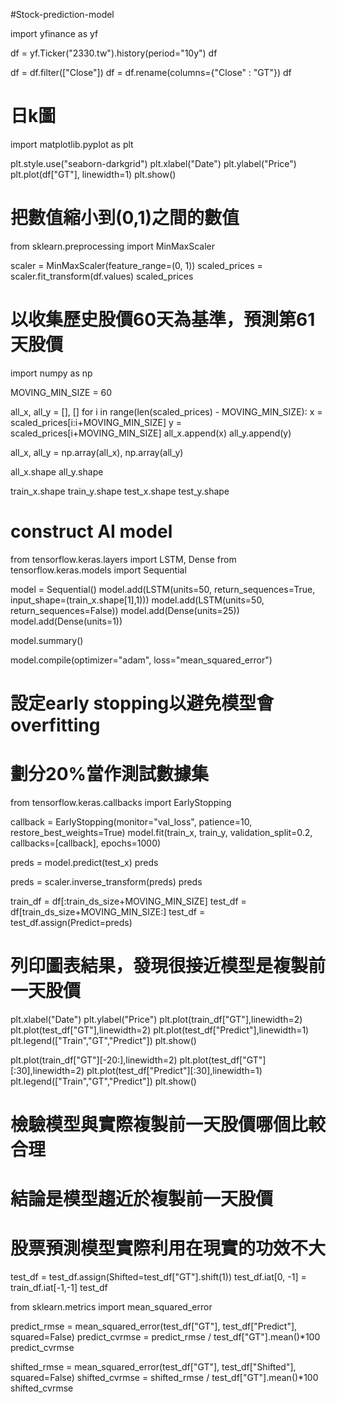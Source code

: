 #Stock-prediction-model

import yfinance as yf

df = yf.Ticker("2330.tw").history(period="10y")
df

df = df.filter(["Close"])
df = df.rename(columns={"Close" : "GT"})
df

# 日k圖
import matplotlib.pyplot as plt

plt.style.use("seaborn-darkgrid")
plt.xlabel("Date")
plt.ylabel("Price")
plt.plot(df["GT"], linewidth=1)
plt.show()

# 把數值縮小到(0,1)之間的數值
from sklearn.preprocessing import MinMaxScaler

scaler = MinMaxScaler(feature_range=(0, 1))
scaled_prices = scaler.fit_transform(df.values)
scaled_prices

# 以收集歷史股價60天為基準，預測第61天股價
import numpy as np

MOVING_MIN_SIZE = 60

all_x, all_y = [], []
for i in range(len(scaled_prices) - MOVING_MIN_SIZE):
  x = scaled_prices[i:i+MOVING_MIN_SIZE]
  y = scaled_prices[i+MOVING_MIN_SIZE]
  all_x.append(x)
  all_y.append(y)


all_x, all_y = np.array(all_x), np.array(all_y)

all_x.shape
all_y.shape

train_x.shape
train_y.shape
test_x.shape
test_y.shape

# construct AI model

from tensorflow.keras.layers import LSTM, Dense
from tensorflow.keras.models import Sequential

model = Sequential()
model.add(LSTM(units=50, return_sequences=True, input_shape=(train_x.shape[1],1)))
model.add(LSTM(units=50, return_sequences=False))
model.add(Dense(units=25))
model.add(Dense(units=1))

model.summary()

model.compile(optimizer="adam", loss="mean_squared_error")

# 設定early stopping以避免模型會overfitting
# 劃分20%當作測試數據集
from tensorflow.keras.callbacks import EarlyStopping

callback = EarlyStopping(monitor="val_loss", patience=10, restore_best_weights=True)
model.fit(train_x, train_y,
     validation_split=0.2,
     callbacks=[callback],
     epochs=1000)

preds = model.predict(test_x)
preds

preds = scaler.inverse_transform(preds)
preds

train_df = df[:train_ds_size+MOVING_MIN_SIZE]
test_df = df[train_ds_size+MOVING_MIN_SIZE:]
test_df = test_df.assign(Predict=preds)

# 列印圖表結果，發現很接近模型是複製前一天股價
plt.xlabel("Date")
plt.ylabel("Price")
plt.plot(train_df["GT"],linewidth=2)
plt.plot(test_df["GT"],linewidth=2)
plt.plot(test_df["Predict"],linewidth=1)
plt.legend(["Train","GT","Predict"])
plt.show()

plt.plot(train_df["GT"][-20:],linewidth=2)
plt.plot(test_df["GT"][:30],linewidth=2)
plt.plot(test_df["Predict"][:30],linewidth=1)
plt.legend(["Train","GT","Predict"])
plt.show()

# 檢驗模型與實際複製前一天股價哪個比較合理
# 結論是模型趨近於複製前一天股價
# 股票預測模型實際利用在現實的功效不大
test_df = test_df.assign(Shifted=test_df["GT"].shift(1))
test_df.iat[0, -1] = train_df.iat[-1,-1]
test_df

from sklearn.metrics import mean_squared_error

predict_rmse = mean_squared_error(test_df["GT"], test_df["Predict"], squared=False)
predict_cvrmse = predict_rmse / test_df["GT"].mean()*100
predict_cvrmse

shifted_rmse = mean_squared_error(test_df["GT"], test_df["Shifted"], squared=False)
shifted_cvrmse = shifted_rmse / test_df["GT"].mean()*100
shifted_cvrmse
